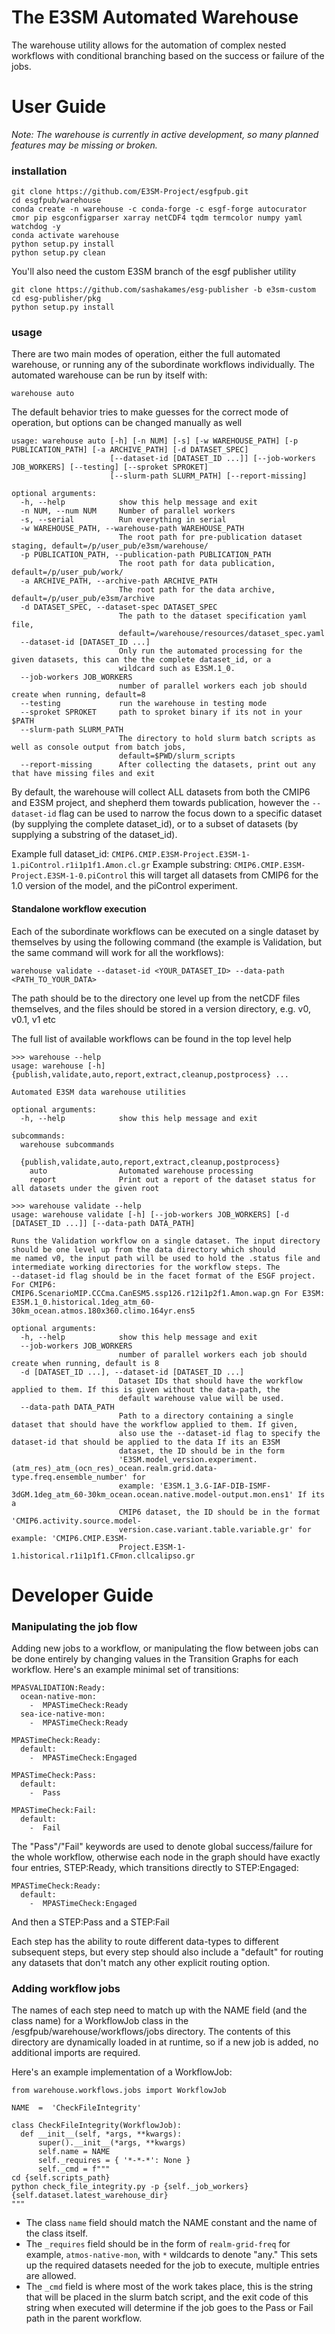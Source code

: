 
# The E3SM Automated Warehouse

  

The warehouse utility allows for the automation of complex nested workflows with conditional branching based on the success or failure of the jobs.

  
  
  # User Guide

*Note: The warehouse is currently in active development, so many planned features may be missing or broken.*

### installation

```
git clone https://github.com/E3SM-Project/esgfpub.git
cd esgfpub/warehouse
conda create -n warehouse -c conda-forge -c esgf-forge autocurator cmor pip esgconfigparser xarray netCDF4 tqdm termcolor numpy yaml watchdog -y
conda activate warehouse
python setup.py install
python setup.py clean
```

You'll also need the custom E3SM branch of the esgf publisher utility
```
git clone https://github.com/sashakames/esg-publisher -b e3sm-custom
cd esg-publisher/pkg
python setup.py install
```

### usage

There are two main modes of operation, either the full automated warehouse, or running any of the subordinate workflows individually. The automated warehouse can be run by itself with:
```
warehouse auto
```

The default behavior tries to make guesses for the correct mode of operation, but options can be changed manually as well
```
usage: warehouse auto [-h] [-n NUM] [-s] [-w WAREHOUSE_PATH] [-p PUBLICATION_PATH] [-a ARCHIVE_PATH] [-d DATASET_SPEC]
                      [--dataset-id [DATASET_ID ...]] [--job-workers JOB_WORKERS] [--testing] [--sproket SPROKET]
                      [--slurm-path SLURM_PATH] [--report-missing]

optional arguments:
  -h, --help            show this help message and exit
  -n NUM, --num NUM     Number of parallel workers
  -s, --serial          Run everything in serial
  -w WAREHOUSE_PATH, --warehouse-path WAREHOUSE_PATH
                        The root path for pre-publication dataset staging, default=/p/user_pub/e3sm/warehouse/
  -p PUBLICATION_PATH, --publication-path PUBLICATION_PATH
                        The root path for data publication, default=/p/user_pub/work/
  -a ARCHIVE_PATH, --archive-path ARCHIVE_PATH
                        The root path for the data archive, default=/p/user_pub/e3sm/archive
  -d DATASET_SPEC, --dataset-spec DATASET_SPEC
                        The path to the dataset specification yaml file,
                        default=/warehouse/resources/dataset_spec.yaml
  --dataset-id [DATASET_ID ...]
                        Only run the automated processing for the given datasets, this can the the complete dataset_id, or a
                        wildcard such as E3SM.1_0.
  --job-workers JOB_WORKERS
                        number of parallel workers each job should create when running, default=8
  --testing             run the warehouse in testing mode
  --sproket SPROKET     path to sproket binary if its not in your $PATH
  --slurm-path SLURM_PATH
                        The directory to hold slurm batch scripts as well as console output from batch jobs,
                        default=$PWD/slurm_scripts
  --report-missing      After collecting the datasets, print out any that have missing files and exit
```

By default, the warehouse will collect ALL datasets from both the CMIP6 and E3SM project, and shepherd them towards publication, however the `--dataset-id` flag can be used to narrow the focus down to a specific dataset (by supplying the complete dataset_id), or to a subset of datasets (by supplying a substring of the dataset_id). 

Example full dataset_id: `CMIP6.CMIP.E3SM-Project.E3SM-1-1.piControl.r1i1p1f1.Amon.cl.gr`
Example substring: `CMIP6.CMIP.E3SM-Project.E3SM-1-0.piControl` this will target all datasets from CMIP6 for the 1.0 version of the model, and the piControl experiment.

#### Standalone workflow execution
Each of the subordinate workflows can be executed on a single dataset by themselves by using the following command (the example is Validation, but the same command will work for all the workflows):

```
warehouse validate --dataset-id <YOUR_DATASET_ID> --data-path <PATH_TO_YOUR_DATA>
```
The path should be to the directory one level up from the netCDF files themselves, and the files should be stored in a version directory, e.g. v0, v0.1, v1 etc

The full list of available workflows can be found in the top level help
```
>>> warehouse --help
usage: warehouse [-h] {publish,validate,auto,report,extract,cleanup,postprocess} ...

Automated E3SM data warehouse utilities

optional arguments:
  -h, --help            show this help message and exit

subcommands:
  warehouse subcommands

  {publish,validate,auto,report,extract,cleanup,postprocess}
    auto                Automated warehouse processing
    report              Print out a report of the dataset status for all datasets under the given root
```


```
>>> warehouse validate --help
usage: warehouse validate [-h] [--job-workers JOB_WORKERS] [-d [DATASET_ID ...]] [--data-path DATA_PATH]

Runs the Validation workflow on a single dataset. The input directory should be one level up from the data directory which should
me named v0, the input path will be used to hold the .status file and intermediate working directories for the workflow steps. The
--dataset-id flag should be in the facet format of the ESGF project. For CMIP6:
CMIP6.ScenarioMIP.CCCma.CanESM5.ssp126.r12i1p2f1.Amon.wap.gn For E3SM:
E3SM.1_0.historical.1deg_atm_60-30km_ocean.atmos.180x360.climo.164yr.ens5

optional arguments:
  -h, --help            show this help message and exit
  --job-workers JOB_WORKERS
                        number of parallel workers each job should create when running, default is 8
  -d [DATASET_ID ...], --dataset-id [DATASET_ID ...]
                        Dataset IDs that should have the workflow applied to them. If this is given without the data-path, the
                        default warehouse value will be used.
  --data-path DATA_PATH
                        Path to a directory containing a single dataset that should have the workflow applied to them. If given,
                        also use the --dataset-id flag to specify the dataset-id that should be applied to the data If its an E3SM
                        dataset, the ID should be in the form
                        'E3SM.model_version.experiment.(atm_res)_atm_(ocn_res)_ocean.realm.grid.data-type.freq.ensemble_number' for
                        example: 'E3SM.1_3.G-IAF-DIB-ISMF-3dGM.1deg_atm_60-30km_ocean.ocean.native.model-output.mon.ens1' If its a
                        CMIP6 dataset, the ID should be in the format 'CMIP6.activity.source.model-
                        version.case.variant.table.variable.gr' for example: 'CMIP6.CMIP.E3SM-
                        Project.E3SM-1-1.historical.r1i1p1f1.CFmon.cllcalipso.gr
```
  

# Developer Guide

### Manipulating the job flow
Adding new jobs to a workflow, or manipulating the flow between jobs can be done entirely by changing values in the Transition Graphs for each workflow. Here's an example minimal set of transitions:

```
MPASVALIDATION:Ready:
  ocean-native-mon:
    -  MPASTimeCheck:Ready
  sea-ice-native-mon:
    -  MPASTimeCheck:Ready
  
MPASTimeCheck:Ready:
  default:
    -  MPASTimeCheck:Engaged

MPASTimeCheck:Pass:
  default:
    -  Pass

MPASTimeCheck:Fail:
  default:
    -  Fail
```
The "Pass"/"Fail" keywords are used to denote global success/failure for the whole workflow, otherwise each node in the graph should have exactly four entries, STEP:Ready, which transitions directly to STEP:Engaged:
```
MPASTimeCheck:Ready:
  default:
    -  MPASTimeCheck:Engaged
```

And then a STEP:Pass and a STEP:Fail

Each step has the ability to route different data-types to different subsequent steps, but every step should also include a "default" for routing any datasets that don't match any other explicit routing option.

### Adding workflow jobs
The names of each step need to match up with the NAME field (and the class name) for a WorkflowJob class in the /esgfpub/warehouse/workflows/jobs directory. The contents of this directory are dynamically loaded in at runtime, so if a new job is added, no additional imports are required.

Here's an example implementation of a WorkflowJob:
```
from warehouse.workflows.jobs import WorkflowJob

NAME  =  'CheckFileIntegrity'

class CheckFileIntegrity(WorkflowJob):
  def __init__(self, *args, **kwargs):
      super().__init__(*args, **kwargs)
      self.name = NAME
      self._requires = { '*-*-*': None }
      self._cmd = f"""
cd {self.scripts_path}
python check_file_integrity.py -p {self._job_workers}  {self.dataset.latest_warehouse_dir}
"""
```

* The class `name` field should match the NAME constant and the name of the class itself. 
* The `_requires` field should be in the form of `realm-grid-freq` for example, `atmos-native-mon`, with `*` wildcards to denote "any." This sets up the required datasets needed for the job to execute, multiple entries are allowed.
* The `_cmd` field is where most of the work takes place, this is the string that will be placed in the slurm batch script, and the exit code of this string when executed will determine if the job goes to the Pass or Fail path in the parent workflow.
